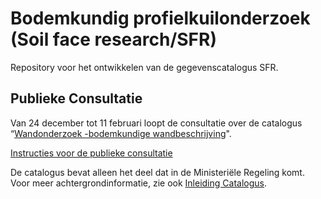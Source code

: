 # Bodemkundig profielkuilonderzoek (Soil face research/SFR)

Repository voor het ontwikkelen van de gegevenscatalogus SFR. 

## Publieke Consultatie
Van 24 december tot 11 februari loopt de consultatie over de catalogus “[Wandonderzoek -bodemkundige wandbeschrijving][1]". 

[Instructies voor de publieke consultatie][2]

De catalogus bevat alleen het deel dat in de Ministeriële Regeling komt. Voor meer achtergrondinformatie, zie ook [Inleiding Catalogus][3]. 

[1]: https://github.com/BROprogramma/SFR/blob/gh-pages/
[2]: https://github.com/BROprogramma/SFR/blob/gh-pages/consultatie-instructie.md
[3]: https://github.com/BROprogramma/SFR/blob/



